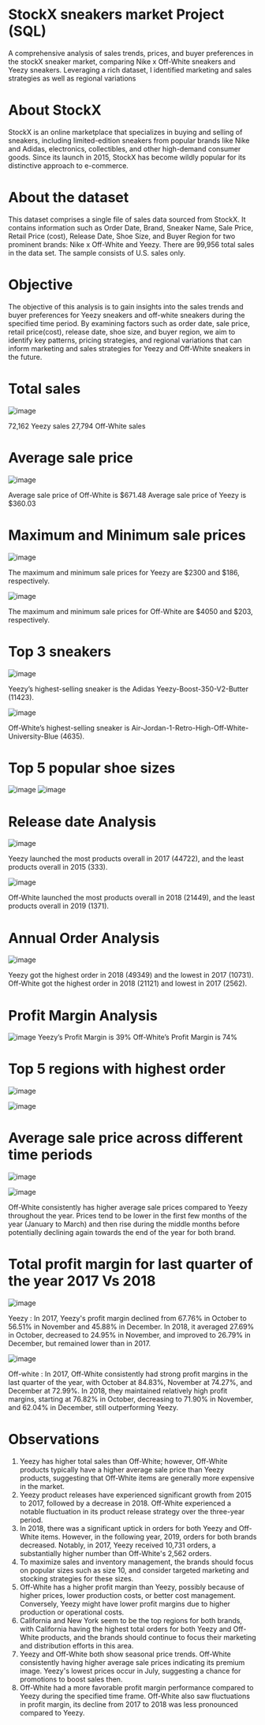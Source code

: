 # StockX sneakers market Project (SQL)
A comprehensive analysis of sales trends, prices, and buyer preferences in the stockX sneaker market, comparing Nike x Off-White sneakers and Yeezy sneakers. Leveraging a rich dataset, I identified marketing and sales strategies as well as regional variations

# About StockX
StockX is an online marketplace that specializes in buying and selling of sneakers, including limited-edition sneakers from popular brands like Nike and Adidas, electronics, collectibles, and other high-demand consumer goods. Since its launch in 2015, StockX has become wildly popular for its distinctive approach to e-commerce.

# About the dataset
This dataset comprises a single file of sales data sourced from StockX. It contains information such as Order Date, Brand, Sneaker Name, Sale Price, Retail Price (cost), Release Date, Shoe Size, and Buyer Region for two prominent brands: Nike x Off-White and Yeezy. There are 99,956 total sales in the data set. The sample consists of U.S. sales only.

# Objective
The objective of this analysis is to gain insights into the sales trends and buyer preferences for Yeezy sneakers and off-white sneakers during the specified time period. By examining factors such as order date, sale price, retail price(cost), release date, shoe size, and buyer region, we aim to identify key patterns, pricing strategies, and regional variations that can inform marketing and sales strategies for Yeezy and Off-White sneakers in the future.

# Total sales 
![image](https://github.com/Ananyad7/SQL_StockXsneakersmarket_Project/assets/164981636/434ea9c6-af77-4208-8393-dc5a5bbb985e)

72,162 Yeezy sales
27,794 Off-White sales

# Average sale price
![image](https://github.com/Ananyad7/SQL_StockXsneakersmarket_Project/assets/164981636/134809dc-5178-49bd-bd30-d3ca4b55a9a3)

Average sale price of Off-White is  $671.48
Average sale price of Yeezy  is  $360.03

# Maximum and Minimum sale prices
![image](https://github.com/Ananyad7/SQL_StockXsneakersmarket_Project/assets/164981636/b5fd981b-8e98-4b39-9934-6e29f1fae908)

The maximum and minimum sale prices for Yeezy are $2300 and $186, respectively.

![image](https://github.com/Ananyad7/SQL_StockXsneakersmarket_Project/assets/164981636/7c05a802-e4cd-48e1-a6fb-998a23c1daf0)

The maximum and minimum sale prices for Off-White are $4050 and $203, respectively.

# Top 3 sneakers
![image](https://github.com/Ananyad7/SQL_StockXsneakersmarket_Project/assets/164981636/0f4ea1ff-bb9f-445a-ab4b-ed3da81ddac4)

Yeezy’s highest-selling sneaker is the Adidas Yeezy-Boost-350-V2-Butter (11423).

![image](https://github.com/Ananyad7/SQL_StockXsneakersmarket_Project/assets/164981636/17b24c8a-a193-452b-b1ff-020b4f2c20ce)

Off-White’s highest-selling sneaker is Air-Jordan-1-Retro-High-Off-White-University-Blue (4635).

# Top 5 popular shoe sizes
![image](https://github.com/Ananyad7/SQL_StockXsneakersmarket_Project/assets/164981636/bebc5084-69a4-4b7b-9b80-bb4b00d88deb)
![image](https://github.com/Ananyad7/SQL_StockXsneakersmarket_Project/assets/164981636/763a2d87-2bc7-420c-aee3-2dead0025a51)

# Release date Analysis
![image](https://github.com/Ananyad7/SQL_StockXsneakersmarket_Project/assets/164981636/b66cb614-3475-4922-b7e2-cd78a9efbce0)

Yeezy launched the most products overall in 2017 (44722), and the least products overall in 2015 (333).

![image](https://github.com/Ananyad7/SQL_StockXsneakersmarket_Project/assets/164981636/6ffff983-20c9-46f7-a82f-63686b957640)

Off-White launched the most products overall in 2018 (21449), and the least products overall in 2019 (1371).

#  Annual Order Analysis
 ![image](https://github.com/Ananyad7/SQL_StockXsneakersmarket_Project/assets/164981636/0b1e9f54-3577-437a-85f6-05257f2cf8af)

Yeezy got the highest order in 2018 (49349) and the lowest in 2017 (10731).
Off-White got the highest order in 2018 (21121) and lowest in 2017 (2562).

# Profit Margin Analysis
![image](https://github.com/Ananyad7/SQL_StockXsneakersmarket_Project/assets/164981636/59d3d93b-492c-4a37-aaff-e46e0627bd52)
Yeezy’s Profit Margin is 39% 
Off-White’s Profit Margin is 74%

# Top 5 regions with highest order
![image](https://github.com/Ananyad7/SQL_StockXsneakersmarket_Project/assets/164981636/1303638b-0d44-4cd3-880a-57f6e86ce34e)

![image](https://github.com/Ananyad7/SQL_StockXsneakersmarket_Project/assets/164981636/d51753e8-8485-47e0-9ef4-21eb59d4fded)

# Average sale price across different time periods
![image](https://github.com/Ananyad7/SQL_StockXsneakersmarket_Project/assets/164981636/35090a4f-eb2f-4341-888f-fa04ea0937ae)

![image](https://github.com/Ananyad7/SQL_StockXsneakersmarket_Project/assets/164981636/3c2b9a76-ad3c-4989-8a11-8776fff1afe4)

Off-White consistently has higher average sale prices compared to Yeezy throughout the year. Prices tend to be lower in the first few months of the year (January to March) and then rise during the middle months before potentially declining again towards the end of the year for both brand.

# Total profit margin for last quarter of the year 2017 Vs 2018
![image](https://github.com/Ananyad7/SQL_StockXsneakersmarket_Project/assets/164981636/def0d4f2-3416-46f9-b277-b8fff1e1dd2b)

Yeezy : In 2017, Yeezy's profit margin declined from 67.76% in October to 56.51% in November and 45.88% in December. In 2018, it averaged 27.69% in October, decreased to 24.95% in November, and improved to 26.79% in December, but remained lower than in 2017.

![image](https://github.com/Ananyad7/SQL_StockXsneakersmarket_Project/assets/164981636/2157c78a-5f9b-4795-b2b3-e4cbb747e18d)

Off-white : In 2017, Off-White consistently had strong profit margins in the last quarter of the year, with October at 84.83%, November at 74.27%, and December at 72.99%. In 2018, they maintained relatively high profit margins, starting at 76.82% in October, decreasing to 71.90% in November, and 62.04% in December, still outperforming Yeezy.

# Observations
1. Yeezy has higher total sales than Off-White; however, Off-White products typically have a higher average sale price than Yeezy products, suggesting that Off-White items are generally more expensive in the market.
2. Yeezy product releases have experienced significant growth from 2015 to 2017, followed by a decrease in 2018. Off-White experienced a notable fluctuation in its product release strategy over the three-year period.
3. In 2018, there was a significant uptick in orders for both Yeezy and Off-White items. However, in the following year, 2019, orders for both brands decreased. Notably, in 2017, Yeezy received 10,731 orders, a substantially higher number than Off-White's 2,562 orders.
4. To maximize sales and inventory management, the brands should focus on popular sizes such as size 10, and consider targeted marketing and stocking strategies for these sizes.
5. Off-White has a higher profit margin than Yeezy, possibly because of higher prices, lower production costs, or better cost management. Conversely, Yeezy might have lower profit margins due to higher production or operational costs.
6. California and New York seem to be the top regions for both brands, with California having the highest total orders for both Yeezy and Off-White products, and the brands should continue to focus their marketing and distribution efforts in this area. 
7. Yeezy and Off-White both show seasonal price trends. Off-White consistently having higher average sale prices indicating its premium image. Yeezy's lowest prices occur in July, suggesting a chance for promotions to boost sales then.
8. Off-White had a more favorable profit margin performance compared to Yeezy during the specified time frame. Off-White also saw fluctuations in profit margin, its decline from 2017 to 2018 was less pronounced compared to Yeezy.








